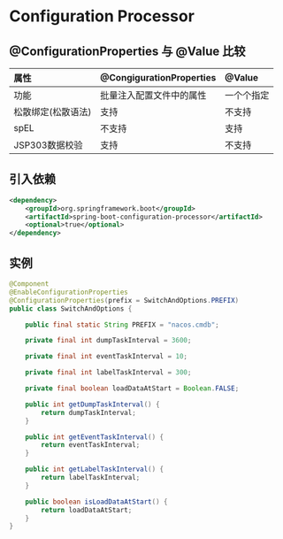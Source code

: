 # Configuration Processor



## @ConfigurationProperties 与 @Value 比较

| 属性               | @CongigurationProperties | @Value     |
| :----------------- | :----------------------- | :--------- |
| 功能               | 批量注入配置文件中的属性 | 一个个指定 |
| 松散绑定(松散语法) | 支持                     | 不支持     |
| spEL               | 不支持                   | 支持       |
| JSP303数据校验     | 支持                     | 不支持     |



## 引入依赖

```xml
<dependency>
    <groupId>org.springframework.boot</groupId>
    <artifactId>spring-boot-configuration-processor</artifactId>
    <optional>true</optional>
</dependency>
```



## 实例

```java
@Component
@EnableConfigurationProperties
@ConfigurationProperties(prefix = SwitchAndOptions.PREFIX)
public class SwitchAndOptions {

    public final static String PREFIX = "nacos.cmdb";

    private final int dumpTaskInterval = 3600;

    private final int eventTaskInterval = 10;

    private final int labelTaskInterval = 300;

    private final boolean loadDataAtStart = Boolean.FALSE;

    public int getDumpTaskInterval() {
        return dumpTaskInterval;
    }

    public int getEventTaskInterval() {
        return eventTaskInterval;
    }

    public int getLabelTaskInterval() {
        return labelTaskInterval;
    }

    public boolean isLoadDataAtStart() {
        return loadDataAtStart;
    }
}
```